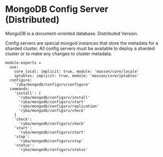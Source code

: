 
# MongoDB Config Server (Distributed)

MongoDB is a document-oriented database. Distributed Version.

Config servers are special mongod instances that store the metadata for a
sharded cluster.
All config servers must be available to deploy a sharded cluster or to make any
changes to cluster metadata.

    module.exports =
      use: 
        core_local: implicit: true, module: 'masson/core/locale'
        iptables: implicit: true, module: 'masson/core/iptables'
      configure:
        'ryba/mongodb/configsrv/configure'
      commands:
        'install': [
          'ryba/mongodb/configsrv/install'
          'ryba/mongodb/configsrv/start'
          'ryba/mongodb/configsrv/replication'
          'ryba/mongodb/configsrv/check'
        ]
        'check':
          'ryba/mongodb/configsrv/check'
        'start':
          'ryba/mongodb/configsrv/start'
        'stop':
          'ryba/mongodb/configsrv/stop'
        'status':
          'ryba/mongodb/configsrv/status'
